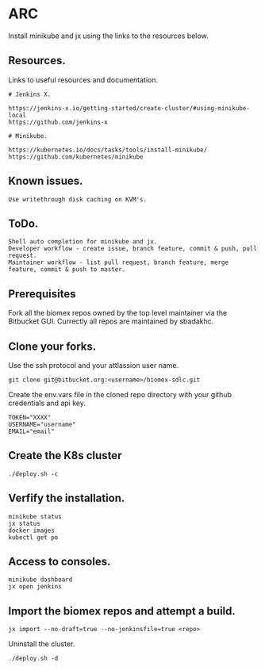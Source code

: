 # ARC
Install minikube and jx using the links to the resources below.

## Resources.

Links to useful resources and documentation.

```
# Jenkins X.

https://jenkins-x.io/getting-started/create-cluster/#using-minikube-local
https://github.com/jenkins-x

# Minikube.

https://kubernetes.io/docs/tasks/tools/install-minikube/
https://github.com/kubernetes/minikube
```

## Known issues.

```
Use writethrough disk caching on KVM's.
```

## ToDo.

```
Shell auto completion for minikube and jx.
Developer workflow - create issue, branch feature, commit & push, pull request. 
Maintainer workflow - list pull request, branch feature, merge feature, commit & push to master.
``` 

## Prerequisites 

Fork all the biomex repos owned by the top level maintainer via the Bitbucket GUI. Currectly all repos are maintained by sbadakhc. 

## Clone your forks.

Use the ssh protocol and your attlassion user name.

```
git clone git@bitbucket.org:<username>/biomex-sdlc.git
```

Create the env.vars file in the cloned repo directory with your github credentials and api key.

```
TOKEN="XXXX"
USERNAME="username"
EMAIL="email"
```

## Create the K8s cluster

```
./deploy.sh -c 
```

## Verfify the installation.

```
minikube status
jx status
docker images
kubectl get po
```

## Access to consoles.
```
minikube dashboard
jx open jenkins
```

## Import the biomex repos and attempt a build.

```
jx import --no-draft=true --no-jenkinsfile=true <repo>
```

Uninstall the cluster.

```
./deploy.sh -d 
```
